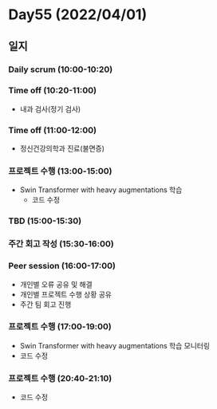 # Day55 (2022/04/01)

## 일지

### Daily scrum (10:00-10:20)

### Time off (10:20-11:00)

  * 내과 검사(정기 검사)

### Time off (11:00-12:00)

  * 정신건강의학과 진료(불면증)

### 프로젝트 수행 (13:00-15:00)

  * Swin Transformer with heavy augmentations 학습
    * 코드 수정

### TBD (15:00-15:30)

### 주간 회고 작성 (15:30-16:00)

### Peer session (16:00-17:00)

  * 개인별 오류 공유 및 해결
  * 개인별 프로젝트 수행 상황 공유
  * 주간 팀 회고 진행

### 프로젝트 수행 (17:00-19:00)

  * Swin Transformer with heavy augmentations 학습 모니터링
  * 코드 수정

### 프로젝트 수행 (20:40-21:10)

  * 코드 수정
